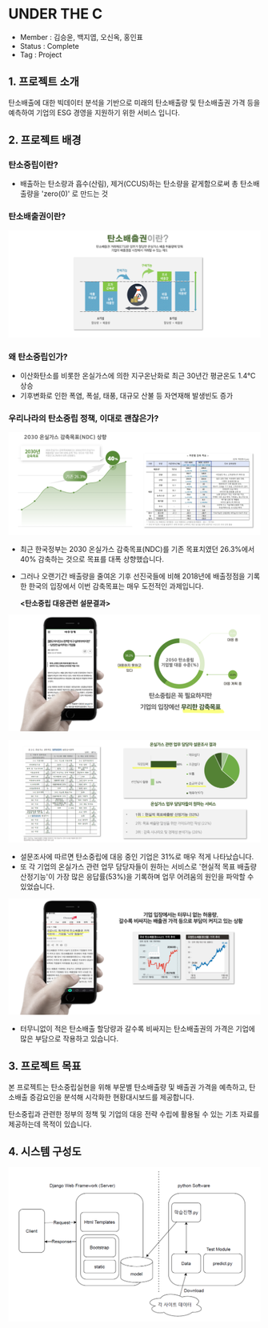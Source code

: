 # UNDER THE C

- Member  : 김승윤, 백지엽, 오신옥, 홍인표
- Status : Complete
- Tag : Project



## 1. 프로젝트 소개

탄소배출에 대한 빅데이터 분석을 기반으로 미래의 탄소배출량 및 탄소배출권 가격 등을 예측하여 기업의 ESG 경영을 지원하기 위한 서비스 입니다. 



## 2. 프로젝트 배경

### 탄소중립이란?

- 배출하는 탄소량과 흡수(산림), 제거(CCUS)하는 탄소량을 같게함으로써 총 탄소배출량을 'zero(0)' 로 만드는 것

  

### 탄소배출권이란?

![image](README.assets/그림4.png)



### 왜 탄소중립인가?

- 이산화탄소를 비롯한 온실가스에 의한 지구온난화로 최근 30년간 평균온도 1.4°C 상승
- 기후변화로 인한 폭염, 폭설, 태풍, 대규모 산불 등 자연재해 발생빈도 증가



### 우리나라의 탄소중립 정책, 이대로 괜찮은가?

![image](README.assets/온실가스감축목표상향.png)

- 최근 한국정부는 2030 온실가스 감축목표(NDC)를 기존 목표치였던 26.3%에서  40% 감축하는 것으로 목표를 대폭 상향했습니다. 

- 그러나 오랜기간 배출량을 줄여온 기후 선진국들에 비해 2018년에 배출정점을 기록한 한국의 입장에서 이번 감축목표는 매우 도전적인 과제입니다.

  **<탄소중립 대응관련 설문결과>**

![image](README.assets/그림1.png)

![image](README.assets/그림2.png)



- 설문조사에 따르면 탄소중립에 대응 중인 기업은 31%로 매우 적게 나타났습니다.
- 또 각 기업의 온실가스 관련 업무 담당자들이 원하는 서비스로  '현실적 목표 배출량 산정기능'이 가장 많은 응답률(53%)을 기록하며 업무 어려움의 원인을 파악할 수 있었습니다. 



![image](README.assets/그림5.png)

- 터무니없이 적은 탄소배출 할당량과 갈수록 비싸지는 탄소배출권의 가격은 기업에 많은 부담으로 작용하고 있습니다. 



## 3. 프로젝트 목표

본 프로젝트는 탄소중립실현을 위해 부문별 탄소배출량 및 배출권 가격을 예측하고, 탄소배출 증감요인을 분석해 시각화한 현황대시보드를 제공합니다.

탄소중립과 관련한 정부의 정책 및 기업의 대응 전략 수립에 활용될 수 있는 기초 자료를 제공하는데 목적이 있습니다.



## 4. 시스템 구성도



![image-20211117001703274](README.assets/image-20211117001703274.png)

